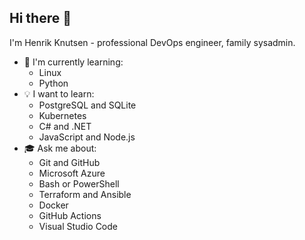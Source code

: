 ## Hi there 👋

I'm Henrik Knutsen - professional DevOps engineer, family sysadmin.

- 🌱 I'm currently learning:
  - Linux
  - Python
- 💡 I want to learn:
  - PostgreSQL and SQLite
  - Kubernetes
  - C# and .NET
  - JavaScript and Node.js
- 🎓 Ask me about:
  - Git and GitHub
  - Microsoft Azure
  - Bash or PowerShell
  - Terraform and Ansible
  - Docker
  - GitHub Actions
  - Visual Studio Code
